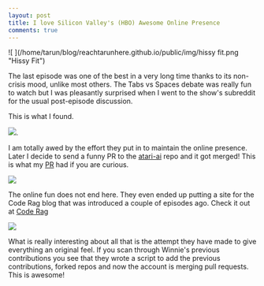 ```yaml
---
layout: post
title: I love Silicon Valley's (HBO) Awesome Online Presence
comments: true
---
```


![ ](/home/tarun/blog/reachtarunhere.github.io/public/img/hissy fit.png  "Hissy Fit")

The last episode was one of the best in a very long time thanks to its non-crisis mood, unlike most others. The Tabs vs Spaces debate was really fun to watch but I was pleasantly surprised when I went to the show's subreddit for the usual post-episode discussion.

This is what I found.

![ ](/home/tarun/blog/reachtarunhere.github.io/public/img/winnie.png  "Winnie's Gitub Account").

I am totally awed by the effort they put in to maintain the online presence. Later I decide to send a funny PR to the [atari-ai](https://github.com/Stitchpunk/atari-ai) repo and it got merged! This is what my [PR](https://github.com/Stitchpunk/atari-ai/pull/16) had if you are curious. 

![ ](/home/tarun/blog/reachtarunhere.github.io/public/img/PR1.png  "My PR")

The online fun does not end here. They even ended up putting a site for the Code Rag blog that was introduced a couple of episodes ago. Check it out at [Code Rag](coderag.com)

![ ](/home/tarun/blog/reachtarunhere.github.io/public/img/code-rag.png  "Code Rag")

What is really interesting about all that is the attempt they have made to give everything an original feel. If you scan through Winnie's previous contributions you see that they wrote  a script to add the previous contributions, forked repos and now the account is merging pull requests. This is awesome!

